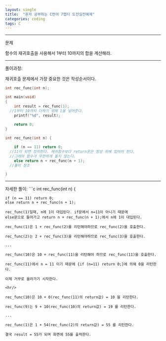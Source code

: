 ```yaml
---
layout: single
title:  "혼자 공부하는 C언어 7챕터 도전실전예제"
categories: coding
tags: C
---
```



<hr/>
문제

함수의 재귀호출을 사용해서 1부터 10까지의 합을 계산해라.

<hr/>
풀이과정:

재귀호출 문제에서 가장 중요한 것은 작성순서이다.

```c
int rec_func(int n);

int main(void) 
{
	int result = rec_func(1);
  //1부터 10까지 더하기 위해 1을 넣어준다.
	printf("%d", result);
	
	return 0;
}

int rec_func(int n) {

	if (n == 11) return 0;
  //11이 되면 정지한다. 재귀함수보다 return문은 항상 위에 있어야 한다.
  //그래야 함수가 무한하게 돌지 않는다.
	else return n + rec_func(n + 1);
  //풀이 참조

}
```

<hr/>
자세한 풀이:
```c
int rec_func(int n) {

	if (n == 11) return 0;
	else return n + rec_func(n + 1);
```
rec_func(1)일때, n에 1이 대입된다. if문에서 n=11이 아니기 때문에
else문으로 들어가고 return n + rec_func(n + 1);에서 n에 1이 대입된다.

rec_func(1)은 1 + rec_func(2)를 리턴해야하므로 rec_func(2)을 호출한다.

rec_func(2)는 2 + rec_func(3)을 리턴해야하므로 rec_func(3)을 호출한다.

...

rec_func(10)은 10 + rec_func(11)을 리턴해야 하므로 rec_func(11)을 호출한다.

rec_func(11)에서 n = 11 이기 때문에 {if (n=11) return 0;}에 의해 0을 리턴한다.

이제 거꾸로 올라가기 시작한다.

<hr/>

rec_func(10)은 10 + 0(rec_func(11)의 return값) = 10 을 리턴한다.

rec_func(9)는 9 + 10(rec_func(10)의 return값) = 19 를 리턴한다.

...

rec_func(1)은 1 + 54(rec_func(2)의 return값) = 55 를 리턴한다.

결국 result = 55가 되며 화면에 55를 출력한다.
